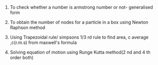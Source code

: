 1. To check whether a number is armstrong number or not- generalised  form

2. To obtain the number of nodes for a particle in a box using Newton Raphson method

3. Using Trapezoidal rule/ simpsons 1/3 rd rule to find area, c average ,c(r.m.s) from maxwell's formula

4. Solving equation of motion using Runge Kutta  method(2 nd and 4 th order both)